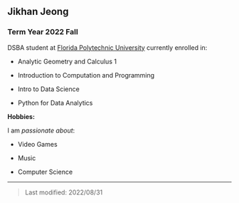 ## Jikhan Jeong

### Term Year 2022 Fall

DSBA student at [Florida Polytechnic University](https://www.floridapoly.edu) currently enrolled in: 

- Analytic Geometry and Calculus 1 

- Introduction to Computation and Programming

- Intro to Data Science

- Python for Data Analytics

**Hobbies:**

I am _passionate about_: 

- Video Games

- Music

- Computer Science

***

> Last modified: 2022/08/31